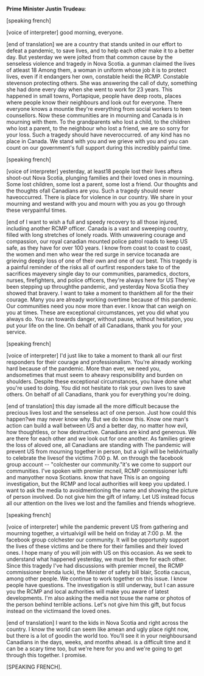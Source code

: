 

**Prime Minister Justin Trudeau**:


[speaking french] 

[voice of interpreter] good morning, everyone.

[end of translation] we are a country that stands united in our effort to defeat a pandemic, to save lives, and to help each other make it to a better day.
But yesterday we were jolted from that common cause by the senseless violence and tragedy in Nova Scotia.
a gunman claimed the lives of atleast 18  Among them, a woman in uniform whose job it is to protect lives, even if it endangers her own, constable heidi   the RCMP.
Constable stevenson  protecting others.
She was answering the call of duty, something she had done every day when she went to work for 23 years.
This happened in small towns, Portapique,     people have deep roots, places where people know their neighbours and look out for everyone.
There everyone knows a mountie  they're everything from social workers to teen counsellors.
Now these communities are in mourning and Canada is in mourning with them.
To the grandparents who lost a child, to the children who lost a parent, to the neighbour who lost a friend, we are so sorry for your loss.
Such a tragedy should have neveroccurred.
 of any kind has no place in Canada.
We stand with you and we grieve with you and you can count on our government's full support during this incredibly painful time.

[speaking french] 

[voice of interpreter] yesterday, at least18 people lost their lives aftera shoot-out  Nova Scotia, plunging families and their loved ones in mourning.
Some lost children, some lost a parent, some lost a friend.
Our thoughts and the thoughts ofall Canadians are  you.
Such a tragedy should never haveoccurred.
There is  place for violence in our country.
We share in your mourning and westand with you and mourn with you as you go through these verypainful times.

[end of  I want to wish a full and speedy recovery to all those injured, including another RCMP officer.
Canada is a vast and sweeping country, filled with long stretches of lonely roads.
With unwavering courage and compassion, our royal canadian mounted police patrol  roads to keep US safe, as they have for over 100 years.
I know from coast to coast to coast, the women and men who wear the red surge in service tocanada are grieving deeply  loss of one of their own and one of our best.
This tragedy is a painful reminder of the risks all of ourfirst responders take to   of the sacrifices  mayevery single day to  our communities, paramedics, doctors, nurses, firefighters, and police officers, they're always here for US They've been stepping up throughthe pandemic, and yesterday  Nova Scotia they showed that bravery.
I want to take a moment to thankthem all for the  their courage.
Many  you are already working overtime because of this pandemic.
Our communities need you now more than ever.
I know that can weigh on you at times.
These are exceptional circumstances, yet you did what you always do. You ran towards danger, without pause, without hesitation, you put your life on the line.
On behalf of all Canadians, thank you for your service.

[speaking french] 

[voice of interpreter] I'd just like to take a moment to thank all our first responders for their courage and  professionalism.
You're already working hard because of the pandemic.
More than ever, we need you, andsometimes that must seem to  aheavy responsibility and burden on  shoulders.
Despite these exceptional circumstances, you have done what you're used to doing.
You did not hesitate to risk your own lives to save others.
On behalf of all Canadians, thank you for everything you're doing.

[end of translation] this day ismade all the more difficult because  the precious lives lost and the senseless act of one person.
Just how could this happen?we may never know why.
But we do know this.
Know one man's action can build a wall between US and a better day, no matter how evil, how thoughtless, or how destructive.
Canadians are kind and generous.
We are there for each other and we look out for one another.
As families grieve the loss of aloved one, all Canadians are standing with  The pandemic will prevent US from mourning together in person, but a vigil will be heldvirtually to celebrate the livesof the victims  7:00 p. M. on  through the facebook group account -- "colchester  our community."it's  we come  to support our communities.
I've spoken with premier mcneil, RCMP commissioner lufti and manyother nova Scotians.
 know that  have  This is an ongoing investigation, but the RCMP and local authorities will keep you updated.
I want to ask the media to avoidmentioning the name and showing the picture of  person involved.
Do not give him the gift of infamy.
Let US instead focus all our attention on the lives we lost and the families and friends whogrieve.

[speaking french] 

[voice of interpreter] while the pandemic  prevent US from gathering and mourning together, a virtualvigil will be held on friday at 7:00 p. M.  the facebook group colchester  our community.
It will be  opportunity  support the lives of these victims and be there for their families and their loved ones.
I hope many of you will join with US on this occasion.
As we seek to understand what happened yesterday, we must be there for each other.
Since this tragedy I've had discussions with premier mcneil, the RCMP commissioner brenda lucki, the Minister of  safety bill blair,   Scotia caucus, among other people.
We  continue to work together on this issue.
I know people have questions.
The investigation is still underway, but I can assure you the RCMP and local authorities will make you aware of latest developments.
I'm also asking the media not touse the name or photos of the person behind  terrible actions.
Let's not give him this gift, but focus instead on the victimsand the loved ones.

[end of translation] I want to  the kids in Nova Scotia and right across the country.
I know the world can seem like amean and ugly place right now, but there is a  lot of goodin the world too.
You'll see it in your neighboursand  Canadians in the days, weeks, and months ahead.
 is a difficult time and it can be a scary time too, but we're here for you and we're going to get through this together.
I promise.



[SPEAKING FRENCH].

